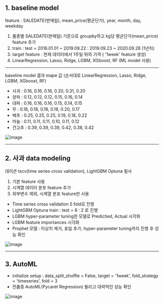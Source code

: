 ## **1. baseline model**

feature : SALEDATE(판매일), mean_price(평균단가), year, month, day, weekday

1. 품종별 SALEDATE(판매일) 기준으로 groupby하고 kg당 평균단가(mean_price) feature 추가
2. train : test = 2016.01.01 ~ 2019.09.22 : 2019.09.23 ~ 2020.09.28 (1년치)
3. target feature : 현재 데이터에서 1주일 뒤의 가격 ( '1week' feature 생성)
4. LinearRegression, Lasso, Ridge, LGBM, XGboost, RF (ML model 사용)

---

baseline model 결과 mape 값
(순서대로 LinearRegression, Lasso, Ridge, LGBM, XGboost, RF)
- 사과   : 0.16, 0.16, 0.16, 0.20, 0.31, 0.20
- 양파   : 0.12, 0.12, 0.12, 0.15, 0.16, 0.14
- 대파   : 0.16, 0.16, 0.16, 0.15, 0.14, 0.15
- 무     : 0.18, 0.18, 0.18, 0.18, 0.20, 0.17
- 배추   : 0.25, 0.25, 0.25, 0.19, 0.18, 0.22
- 마늘   : 0.11, 0.11, 0.11, 0.10, 0.11, 0.12
- 건고추 : 0.39, 0.39, 0.39, 0.42, 0.38, 0.42

![image](https://user-images.githubusercontent.com/97514461/200253744-ffbb1c2a-0df1-44d4-b0cf-87bf8ca261ac.png)


---


## **2. 사과 data modeling**

데이콘 tscv(time series cross validation), LightGBM Optuna 필사

1. 기본 feature 사용
2. 시계열 데이터 분포 feature 추가
3. 외부변수 제외, 시계열 분포 feature만 사용

- Time series cross validation 5 fold로 진행
- LightGBM Optuna train : test = 8 : 2 로 진행
- LGBM hyper-parameter tuning한 모델로 Predictied, Actual 시각화
- LGBM feature importances 시각화
- Prophet 모델 : 이상치 제거, 휴일 추가, hyper-parameter tuning까지 진행 후 성능 확인


![image](https://user-images.githubusercontent.com/97514461/200253804-db9d0c6a-4375-4598-8110-dd9bac7a85f0.png)


---


## **3. AutoML**

- initialize setup : data_split_shuffle = False, target = '1week', fold_strategy = 'timeseries', fold = 3
- 전품종 AutoML(Pycaret Regression) 돌리고 대략적인 성능 확인

![image](https://user-images.githubusercontent.com/97514461/200254176-40c3deb2-0153-4885-967f-e7ca4cd44612.png)


